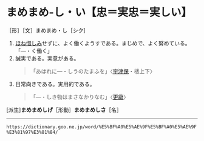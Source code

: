 # まめまめ‐し・い【忠＝実忠＝実しい】

［形］［文］まめまめ・し［シク］

1. [ほね惜しみ](ほねおしみ（骨惜しみ）)せずに、よく働くようすである。まじめで、よく努めている。「―・く働く」
2. 誠実である。実意がある。
    >「あはれに―・しうのたまふを」〈[宇津保](https://dictionary.goo.ne.jp/word/%E5%AE%87%E6%B4%A5%E4%BF%9D%E7%89%A9%E8%AA%9E/#jn-19844)・楼上下〉
3. 日常向きである。実用的である。
    >「―・しき物はまさなかりなむ」〈[更級](https://dictionary.goo.ne.jp/word/%E6%9B%B4%E7%B4%9A%E6%97%A5%E8%A8%98/#jn-89568)〉
        

\[派生\]**まめまめしげ**［形動］**まめまめしさ**［名］

---
`https://dictionary.goo.ne.jp/word/%E5%BF%A0%E5%AE%9F%E5%BF%A0%E5%AE%9F%E3%81%97%E3%81%84/`